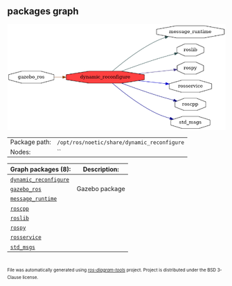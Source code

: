 <!--
File was automatically generated using 'ros-diagram-tools' project.
Project is distributed under the BSD 3-Clause license.
-->

## packages graph

[![dynamic_reconfigure](dynamic_reconfigure.png "dynamic_reconfigure")](dynamic_reconfigure.png)

|     |     |
| --- | --- |
| Package path: | `/opt/ros/noetic/share/dynamic_reconfigure` |
| Nodes: | `` |


| Graph packages (8): | Description: |
| ------------------- | ------------ |
| [`dynamic_reconfigure`](dynamic_reconfigure.md) |  |
| [`gazebo_ros`](gazebo_ros.md) | Gazebo package |
| [`message_runtime`](message_runtime.md) |  |
| [`roscpp`](roscpp.md) |  |
| [`roslib`](roslib.md) |  |
| [`rospy`](rospy.md) |  |
| [`rosservice`](rosservice.md) |  |
| [`std_msgs`](std_msgs.md) |  |


</br>
<font size="1">
File was automatically generated using <a href="https://github.com/anetczuk/ros-diagram-tools"><i>ros-diagram-tools</i></a> project.
Project is distributed under the BSD 3-Clause license.
</font>
